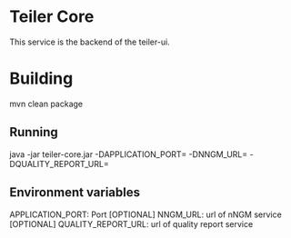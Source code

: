 # Teiler Core
This service is the backend of the teiler-ui.

# Building
mvn clean package

## Running
java -jar teiler-core.jar
-DAPPLICATION_PORT=
-DNNGM_URL=
-DQUALITY_REPORT_URL=

## Environment variables
APPLICATION_PORT: Port
[OPTIONAL] NNGM_URL: url of nNGM service
[OPTIONAL] QUALITY_REPORT_URL: url of quality report service
